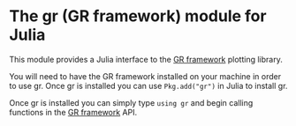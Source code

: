 # The gr (GR framework) module for Julia

This module provides a Julia interface to the
[GR framework](http://gr-framework.org/) plotting library.

You will need to have the GR framework installed on your
machine in order to use gr. Once gr is installed you can use
`Pkg.add("gr")` in Julia to install gr.

Once gr is installed you can simply type `using gr` and begin
calling functions in the [GR framework](http://gr-framework.org/gr.html) API.

